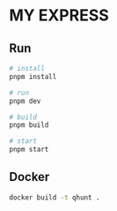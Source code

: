# MY EXPRESS

## Run

```bash
# install
pnpm install

# run
pnpm dev

# build
pnpm build

# start
pnpm start
```

## Docker

```bash
docker build -t qhunt .
```
